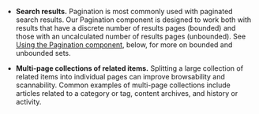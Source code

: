 - **Search results.** Pagination is most commonly used with paginated search results. Our Pagination component is designed to work both with results that have a discrete number of results pages (bounded) and those with an uncalculated number of results pages (unbounded). See [Using the Pagination component](#using-the-pagination-component), below, for more on bounded and unbounded sets.

- **Multi-page collections of related items.** Splitting a large collection of related items into individual pages can improve browsability and scannability. Common examples of multi-page collections include articles related to a category or tag, content archives, and history or activity.